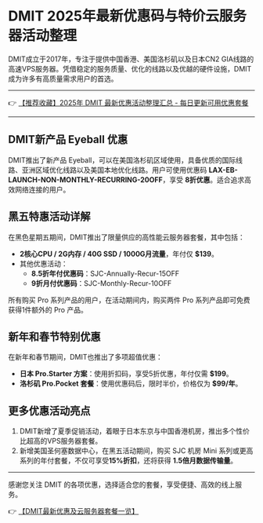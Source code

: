 # DMIT 2025年最新优惠码与特价云服务器活动整理

DMIT成立于2017年，专注于提供中国香港、美国洛杉矶以及日本CN2 GIA线路的高速VPS服务器。凭借稳定的服务质量、优化的线路以及优越的硬件设施，DMIT成为许多有高质量需求用户的首选。

---

👉 [【推荐收藏】2025年 DMIT 最新优惠活动整理汇总 - 每日更新可用优惠套餐](https://bit.ly/dmit_coupon)

---

## DMIT新产品 Eyeball 优惠

DMIT推出了新产品 Eyeball，可以在美国洛杉矶区域使用，具备优质的国际线路、亚洲区域优化线路以及美国本地优化线路。用户可使用优惠码 **LAX-EB-LAUNCH-NON-MONTHLY-RECURRING-20OFF**，享受 **8折优惠**。适合追求高效网络连接的用户。

## 黑五特惠活动详解

在黑色星期五期间，DMIT推出了限量供应的高性能云服务器套餐，其中包括：

- **2核心CPU / 2G内存 / 40G SSD / 1000G月流量**，年付仅 **$139**。
- 其他优惠活动：
  - **8.5折年付优惠码**：SJC-Annually-Recur-15OFF
  - **9折月付优惠码**：SJC-Monthly-Recur-10OFF

所有购买 Pro 系列产品的用户，在活动期间内，购买两件 Pro 系列产品即可免费获得1件额外的 Pro 产品。

## 新年和春节特别优惠

在新年和春节期间，DMIT也推出了多项超值优惠：

- **日本 Pro.Starter 方案**：使用折扣码，享受5折优惠，年付仅需 **$199**。
- **洛杉矶 Pro.Pocket 套餐**：使用优惠码后，限时半价，价格仅为 **$99/年**。

## 更多优惠活动亮点

1. DMIT新增了夏季促销活动，着眼于日本东京与中国香港机房，推出多个性价比超高的VPS服务器套餐。
2. 新增美国圣何塞数据中心，在黑五活动期间，购买 SJC 机房 Mini 系列或更高系列的年付套餐，不仅可享受**15%折扣**，还将获得 **1.5倍月数据传输量**。

---

感谢您关注 DMIT 的各项优惠，选择适合您的套餐，享受便捷、高效的线上服务。

👉 [【DMIT最新优惠及云服务器套餐一览】](https://bit.ly/dmit_coupon)